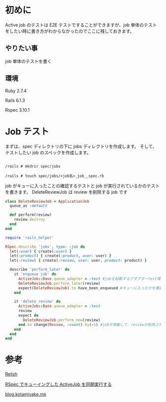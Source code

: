 <!--
title:【Rails】Active Jobのテストの書き方
tags: Rails,Rspec,Active Job,system_spec
private: false
-->

# 初めに

Active job のテストは E2E テストですることができますが、job 単体のテストをしたい時に書き方がわからなかったのでここに残しておきます。

## やりたい事

job 単体のテストを書く

## 環境

Ruby 2.7.4

Rails 6.1.3

Rspec 3.10.1

# Job テスト

まずは、spec ディレクトリの下に jobs ディレクトリを作成します。
そして、テストしたい job のスペックを作成します。

```console:コンソール

/rails # mkdrir spec/jobs

/rails # touch spec/jobs/<job名>_job__spec.rb

```

job がキューに入ったことの確認するテストと job が実行されているかのテストを書きます。
DeleteReviewJob は review を削除する job です

```ruby:rails/app/jobs/delete_review_job.rb
class DeleteReviewJob < ApplicationJob
  queue_as :default

  def perform(review)
    review.destroy
  end
end

```

```ruby:rails/spec/jobs/job名_job_spec.rb
require 'rails_helper'

RSpec.describe 'jobs', type: :job do
  let(:user) { create(:user) }
  let(:product) { create(:product, user: user) }
  let(:review) { create(:review, user: user, product: product) }

  describe 'perform_later' do
    it 'enqueue job' do
      ActiveJob::Base.queue_adapter = :test #jobを起動するアダプターtest環境ではtestにしておく
      DeleteReviewJob.perform_later(review)
      expect(DeleteReviewJob).to have_been_enqueued #キューに入ったかを確認する
    end

    it 'delete review' do
      ActiveJob::Base.queue_adapter = :test
      review
      expect do
        DeleteReviewJob.perform_now(review)
      end.to change(Review, :count).by(-1) #jobが発動して、reviewが削除されたかを確認している
    end
  end
end

```

# 参考

[Relish](https://relishapp.com/rspec/rspec-rails/docs/job-specs/job-spec)

[RSpec でキューイングした ActiveJob を同期実行する](https://qiita.com/upinetree/items/41a2a8fe9e1dd7c291ab)

[blog.kotamiyake.me](https://blog.kotamiyake.me/tech/rails-activejob-rspec-tips/)
